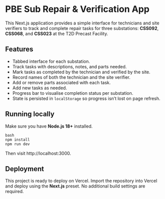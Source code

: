# PBE Sub Repair & Verification App

This Next.js application provides a simple interface for technicians and site verifiers to track and complete repair tasks for three substations: **CSS092**, **CSS068**, and **CSS023** at the T2D Precast Facility.

## Features

- Tabbed interface for each substation.
- Track tasks with descriptions, notes, and parts needed.
- Mark tasks as completed by the technician and verified by the site.
- Record names of both the technician and the site verifier.
- Add or remove parts associated with each task.
- Add new tasks as needed.
- Progress bar to visualise completion status per substation.
- State is persisted in `localStorage` so progress isn’t lost on page refresh.

## Running locally

Make sure you have **Node.js 18+** installed.

```
bash
npm install
npm run dev
```

Then visit http://localhost:3000.

## Deployment

This project is ready to deploy on Vercel. Import the repository into Vercel and deploy using the **Next.js** preset. No additional build settings are required.
